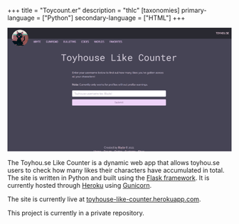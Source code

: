 +++ 
title = "Toycount.er" 
description = "thlc" 
[taxonomies] 
primary-language = ["Python"] 
secondary-language = ["HTML"] 
+++

![image of site](https://github.com/48nes/48nes.github.io/blob/main/content/projects/thlc.PNG?raw=true)

The Toyhou.se Like Counter is a dynamic web app that allows toyhou.se users to check how many likes their characters have accumulated in total. The site is written in Python and built using the [Flask framework](https://flask.palletsprojects.com/en/2.0.x/). It is currently hosted through [Heroku](https://www.heroku.com/) using [Gunicorn](https://gunicorn.org/).

The site is currently live at [toyhouse-like-counter.herokuapp.com](https://toyhouse-like-counter.herokuapp.com).

This project is currently in a private repository. 
